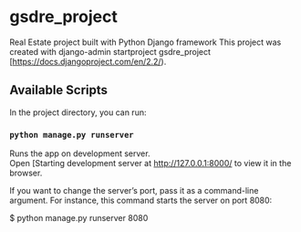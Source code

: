 # gsdre_project
Real Estate project built with Python Django framework
This project was created with django-admin startproject gsdre_project [https://docs.djangoproject.com/en/2.2/).

## Available Scripts

In the project directory, you can run:

### `python manage.py runserver`

Runs the app on development server.<br>
Open [Starting development server at http://127.0.0.1:8000/ to view it in the browser.


If you want to change the server’s port, pass it as a command-line argument. 
For instance, this command starts the server on port 8080:

$ python manage.py runserver 8080


